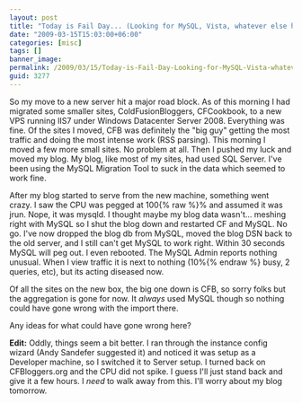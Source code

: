 ```yaml
---
layout: post
title: "Today is Fail Day... (Looking for MySQL, Vista, whatever else help)"
date: "2009-03-15T15:03:00+06:00"
categories: [misc]
tags: []
banner_image: 
permalink: /2009/03/15/Today-is-Fail-Day-Looking-for-MySQL-Vista-whatever-else-help
guid: 3277
---
```


So my move to a new server hit a major road block. As of this morning I had migrated some smaller sites, ColdFusionBloggers, CFCookbook, to a new VPS running IIS7 under Windows Datacenter Server 2008. Everything was fine. Of the sites I moved, CFB was definitely the "big guy" getting the most traffic and doing the most intense work (RSS parsing). This morning I moved a few more small sites. No problem at all. Then I pushed my luck and moved my blog. My blog, like most of my sites, had used SQL Server. I've been using the MySQL Migration Tool to suck in the data which seemed to work fine.

After my blog started to serve from the new machine, something went crazy. I saw the CPU was pegged at 100{% raw %}% and assumed it was jrun. Nope, it was mysqld. I thought maybe my blog data wasn't... meshing right with MySQL so I shut the blog down and restarted CF and MySQL. No go. I've now dropped the blog db from MySQL, moved the blog DSN back to the old server, and I still can't get MySQL to work right. Within 30 seconds MySQL will peg out. I even rebooted. The MySQL Admin reports nothing unusual. When I view traffic it is next to nothing (10%{% endraw %} busy, 2 queries, etc), but its acting diseased now.

Of all the sites on the new box, the big one down is CFB, so sorry folks but the aggregation is gone for now. It <i>always</i> used MySQL though so nothing could have gone wrong with the import there.

Any ideas for what could have gone wrong here?

<b>Edit:</b> Oddly, things seem a bit better. I ran through the instance config wizard (Andy Sandefer suggested it) and noticed it was setup as a Developer machine, so I switched it to Server setup. I turned back on CFBloggers.org and the CPU did not spike. I guess I'll just stand back and give it a few hours. I _need_ to walk away from this. I'll worry about my blog tomorrow.